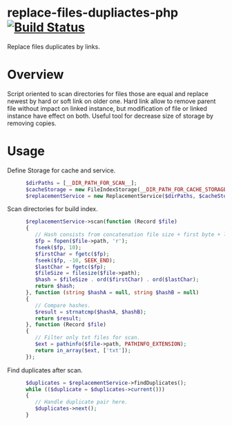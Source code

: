 # replace-files-dupliactes-php [![Build Status](https://travis-ci.org/andrew-svirin/replace-files-duplicates-php.svg?branch=master)](https://travis-ci.org/andrew-svirin/replace-files-duplicates-php)
Replace files duplicates by links.

# Overview
Script oriented to scan directories for files those are equal and replace newest by hard or soft link on older one.
Hard link allow to remove parent file without impact on linked instance, but modification of file or linked instance have effect on both.
Useful tool for decrease size of storage by removing copies.

# Usage
Define Storage for cache and service.
```php
      $dirPaths = [__DIR_PATH_FOR_SCAN__];
      $cacheStorage = new FileIndexStorage(__DIR_PATH_FOR_CACHE_STORAGE__);
      $replacementService = new ReplacementService($dirPaths, $cacheStorage);
```
Scan directories for build index.
```php
      $replacementService->scan(function (Record $file)
      {
         // Hash consists from concatenation file size + first byte + last byte.
         $fp = fopen($file->path, 'r');
         fseek($fp, 10);
         $firstChar = fgetc($fp);
         fseek($fp, -10, SEEK_END);
         $lastChar = fgetc($fp);
         $fileSize = filesize($file->path);
         $hash = $fileSize . ord($firstChar) . ord($lastChar);
         return $hash;
      }, function (string $hashA = null, string $hashB = null)
      {
         // Compare hashes.
         $result = strnatcmp($hashA, $hashB);
         return $result;
      }, function (Record $file)
      {
         // Filter only txt files for scan.
         $ext = pathinfo($file->path, PATHINFO_EXTENSION);
         return in_array($ext, ['txt']);
      });
```
Find duplicates after scan.
```php
      $duplicates = $replacementService->findDuplicates();
      while (($duplicate = $duplicates->current()))
      {
         // Handle duplicate pair here.
         $duplicates->next();
      }
```
